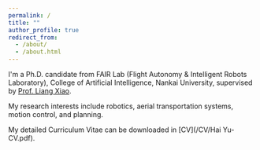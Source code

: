 ```yaml
---
permalink: /
title: ""
author_profile: true
redirect_from: 
  - /about/
  - /about.html
---
```



I'm a Ph.D. candidate from FAIR Lab (Flight Autonomy & Intelligent Robots Laboratory), College of Artificial Intelligence, Nankai University, supervised by [Prof. Liang Xiao](https://ai.nankai.edu.cn/info/1034/4844.htm).

My research interests include robotics, aerial transportation systems, motion control, and planning.

My detailed Curriculum Vitae can be downloaded in [CV](/CV/Hai Yu-CV.pdf).
